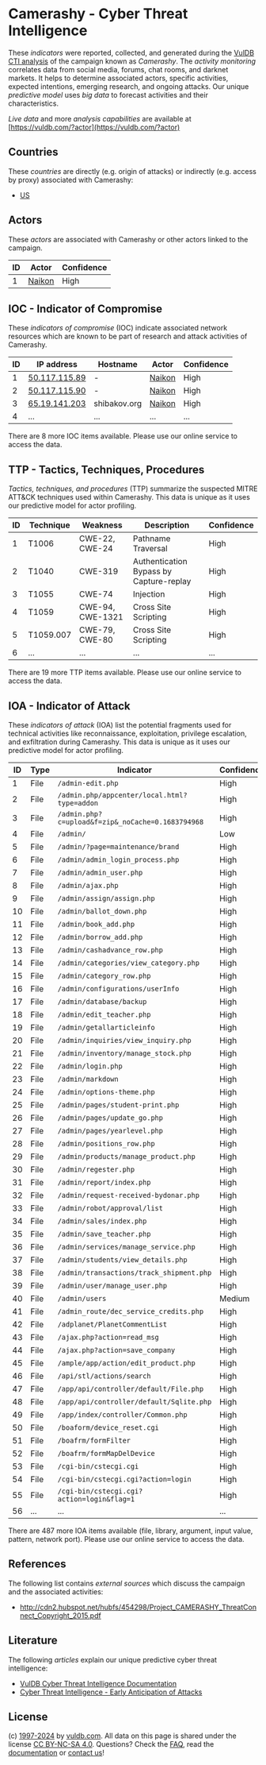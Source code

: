 # Camerashy - Cyber Threat Intelligence

These _indicators_ were reported, collected, and generated during the [VulDB CTI analysis](https://vuldb.com/?kb.cti) of the campaign known as _Camerashy_. The _activity monitoring_ correlates data from social media, forums, chat rooms, and darknet markets. It helps to determine associated actors, specific activities, expected intentions, emerging research, and ongoing attacks. Our unique _predictive model_ uses _big data_ to forecast activities and their characteristics.

_Live data_ and more _analysis capabilities_ are available at [https://vuldb.com/?actor](https://vuldb.com/?actor)

## Countries

These _countries_ are directly (e.g. origin of attacks) or indirectly (e.g. access by proxy) associated with Camerashy:

* [US](https://vuldb.com/?country.us)

## Actors

These _actors_ are associated with Camerashy or other actors linked to the campaign.

ID | Actor | Confidence
-- | ----- | ----------
1 | [Naikon](https://vuldb.com/?actor.naikon) | High

## IOC - Indicator of Compromise

These _indicators of compromise_ (IOC) indicate associated network resources which are known to be part of research and attack activities of Camerashy.

ID | IP address | Hostname | Actor | Confidence
-- | ---------- | -------- | ----- | ----------
1 | [50.117.115.89](https://vuldb.com/?ip.50.117.115.89) | - | [Naikon](https://vuldb.com/?actor.naikon) | High
2 | [50.117.115.90](https://vuldb.com/?ip.50.117.115.90) | - | [Naikon](https://vuldb.com/?actor.naikon) | High
3 | [65.19.141.203](https://vuldb.com/?ip.65.19.141.203) | shibakov.org | [Naikon](https://vuldb.com/?actor.naikon) | High
4 | ... | ... | ... | ...

There are 8 more IOC items available. Please use our online service to access the data.

## TTP - Tactics, Techniques, Procedures

_Tactics, techniques, and procedures_ (TTP) summarize the suspected MITRE ATT&CK techniques used within Camerashy. This data is unique as it uses our predictive model for actor profiling.

ID | Technique | Weakness | Description | Confidence
-- | --------- | -------- | ----------- | ----------
1 | T1006 | CWE-22, CWE-24 | Pathname Traversal | High
2 | T1040 | CWE-319 | Authentication Bypass by Capture-replay | High
3 | T1055 | CWE-74 | Injection | High
4 | T1059 | CWE-94, CWE-1321 | Cross Site Scripting | High
5 | T1059.007 | CWE-79, CWE-80 | Cross Site Scripting | High
6 | ... | ... | ... | ...

There are 19 more TTP items available. Please use our online service to access the data.

## IOA - Indicator of Attack

These _indicators of attack_ (IOA) list the potential fragments used for technical activities like reconnaissance, exploitation, privilege escalation, and exfiltration during Camerashy. This data is unique as it uses our predictive model for actor profiling.

ID | Type | Indicator | Confidence
-- | ---- | --------- | ----------
1 | File | `/admin-edit.php` | High
2 | File | `/admin.php/appcenter/local.html?type=addon` | High
3 | File | `/admin.php?c=upload&f=zip&_noCache=0.1683794968` | High
4 | File | `/admin/` | Low
5 | File | `/admin/?page=maintenance/brand` | High
6 | File | `/admin/admin_login_process.php` | High
7 | File | `/admin/admin_user.php` | High
8 | File | `/admin/ajax.php` | High
9 | File | `/admin/assign/assign.php` | High
10 | File | `/admin/ballot_down.php` | High
11 | File | `/admin/book_add.php` | High
12 | File | `/admin/borrow_add.php` | High
13 | File | `/admin/cashadvance_row.php` | High
14 | File | `/admin/categories/view_category.php` | High
15 | File | `/admin/category_row.php` | High
16 | File | `/admin/configurations/userInfo` | High
17 | File | `/admin/database/backup` | High
18 | File | `/admin/edit_teacher.php` | High
19 | File | `/admin/getallarticleinfo` | High
20 | File | `/admin/inquiries/view_inquiry.php` | High
21 | File | `/admin/inventory/manage_stock.php` | High
22 | File | `/admin/login.php` | High
23 | File | `/admin/markdown` | High
24 | File | `/admin/options-theme.php` | High
25 | File | `/admin/pages/student-print.php` | High
26 | File | `/admin/pages/update_go.php` | High
27 | File | `/admin/pages/yearlevel.php` | High
28 | File | `/admin/positions_row.php` | High
29 | File | `/admin/products/manage_product.php` | High
30 | File | `/admin/regester.php` | High
31 | File | `/admin/report/index.php` | High
32 | File | `/admin/request-received-bydonar.php` | High
33 | File | `/admin/robot/approval/list` | High
34 | File | `/admin/sales/index.php` | High
35 | File | `/admin/save_teacher.php` | High
36 | File | `/admin/services/manage_service.php` | High
37 | File | `/admin/students/view_details.php` | High
38 | File | `/admin/transactions/track_shipment.php` | High
39 | File | `/admin/user/manage_user.php` | High
40 | File | `/admin/users` | Medium
41 | File | `/admin_route/dec_service_credits.php` | High
42 | File | `/adplanet/PlanetCommentList` | High
43 | File | `/ajax.php?action=read_msg` | High
44 | File | `/ajax.php?action=save_company` | High
45 | File | `/ample/app/action/edit_product.php` | High
46 | File | `/api/stl/actions/search` | High
47 | File | `/app/api/controller/default/File.php` | High
48 | File | `/app/api/controller/default/Sqlite.php` | High
49 | File | `/app/index/controller/Common.php` | High
50 | File | `/boaform/device_reset.cgi` | High
51 | File | `/boafrm/formFilter` | High
52 | File | `/boafrm/formMapDelDevice` | High
53 | File | `/cgi-bin/cstecgi.cgi` | High
54 | File | `/cgi-bin/cstecgi.cgi?action=login` | High
55 | File | `/cgi-bin/cstecgi.cgi?action=login&flag=1` | High
56 | ... | ... | ...

There are 487 more IOA items available (file, library, argument, input value, pattern, network port). Please use our online service to access the data.

## References

The following list contains _external sources_ which discuss the campaign and the associated activities:

* http://cdn2.hubspot.net/hubfs/454298/Project_CAMERASHY_ThreatConnect_Copyright_2015.pdf

## Literature

The following _articles_ explain our unique predictive cyber threat intelligence:

* [VulDB Cyber Threat Intelligence Documentation](https://vuldb.com/?kb.cti)
* [Cyber Threat Intelligence - Early Anticipation of Attacks](https://www.scip.ch/en/?labs.20201022)

## License

(c) [1997-2024](https://vuldb.com/?kb.changelog) by [vuldb.com](https://vuldb.com/?kb.about). All data on this page is shared under the license [CC BY-NC-SA 4.0](https://creativecommons.org/licenses/by-nc-sa/4.0/). Questions? Check the [FAQ](https://vuldb.com/?kb.faq), read the [documentation](https://vuldb.com/?kb) or [contact us](https://vuldb.com/?contact)!
